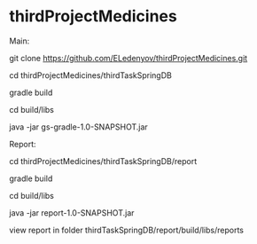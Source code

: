 # thirdProjectMedicines
Main:

git clone https://github.com/ELedenyov/thirdProjectMedicines.git

cd thirdProjectMedicines/thirdTaskSpringDB

gradle build

cd build/libs

java -jar gs-gradle-1.0-SNAPSHOT.jar


Report:

cd thirdProjectMedicines/thirdTaskSpringDB/report

gradle build

cd build/libs

java -jar report-1.0-SNAPSHOT.jar

view report in folder thirdTaskSpringDB/report/build/libs/reports
